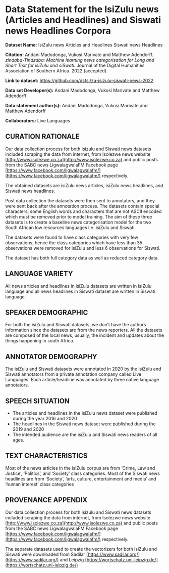# Data Statement for the IsiZulu news (Articles and Headlines) and Siswati news Headlines Corpora

**Dataset Name:**  IsiZulu news Articles and Headlines Siswati news Headlines

**Citation:** Andani Madodonga, Vukosi Marivate and Matthew Adendorff.  *zindaba-Tindzaba: Machine learning news categorisation for Long and Short Text for isiZulu and siSwati.* Journal of the Digital Humanities Association of Southern Africa. 2022 (accepted)

**Link to dataset:** [https://github.com/dsfsi/za-isizulu-siswati-news-2022 ](https://github.com/dsfsi/za-isizulu-siswati-news-2022 )

**Data set Developer(s):** Andani Madodonga, Vukosi Marivate and Matthew Adendorff

**Data statement author(s):** Andani Madodonga, Vukosi Marivate and Matthew Adendorff

**Collaborators:** Live Languages

## CURATION RATIONALE

Our data collection process for both isizulu and Siswati news datasets included scraping the data from internet, from Isolezwe news website [http://www.isolezwe.co.za](http://www.isolezwe.co.za) and public posts from the SABC news LigwalagwalaFM Facebook page [https://www.facebook.com/ligwalagwalafm/](https://www.facebook.com/ligwalagwalafm/) respectively. 

The obtained datasets are isiZulu news articles, isiZulu news headlines, and Siswati news headlines. 

Post data collection the datasets were then sent to annotators, and they were sent back after the annotation process. The datasets contain special characters, some English words and characters that are not ASCII encoded which must be removed prior to model training. The aim of these three datasets is to create a baseline news categorisation model for the two South African low resources languages i.e. isiZulu and Siswati. 

The datasets were found to have class categories with very few observations, hence the class categories which have less than 35 observations were removed for isiZulu and less 6 observations for Siswati. 

The dataset has both full category data as well as reduced category data.

## LANGUAGE VARIETY

All news articles and headlines in isiZulu datasets are written in isiZulu language and all news headlines in Siswati dataset are written in Siswati language.

## SPEAKER DEMOGRAPHIC

For both the isiZulu and Siswati datasets, we don’t have the authors information since the datasets are from the news reporters. All the datasets are composed of the local news, usually, the incident and updates about the things happening in south Africa.

## ANNOTATOR DEMOGRAPHY
The isiZulu and Siswati datasets were annotated in 2020 by the isiZulu and Siswati annotators from a private annotation company called Live Languages. Each article/headline was annotated by three native language annotators.

## SPEECH SITUATION

* The articles and headlines in the isiZulu news dataset were published during the year 2016 and 2020
* The headlines in the Siswati news dataset were published during the 2019 and 2020
* The intended audience are the isiZulu and Siswati news readers of all ages.

## TEXT CHARACTERISTICS

Most of the news articles in the isiZulu corpus are from ‘Crime, Law and Justice’, ‘Politics’, and ‘Society’ class categories. Most of the Siswati news headlines are from ‘Society’, ‘arts, culture, entertainment and media’ and ‘human interest’ class categories

## PROVENANCE APPENDIX

Our data collection process for both isizulu and Siswati news datasets included scraping the data from internet, from Isolezwe news website [http://www.isolezwe.co.za](http://www.isolezwe.co.za) and public posts from the SABC news LigwalagwalaFM Facebook page [https://www.facebook.com/ligwalagwalafm/](https://www.facebook.com/ligwalagwalafm/) respectively. 

The separate datasets used to create the vectorizers for both isiZulu and Siswati were downloaded from Sadilar [https://www.sadilar.org/](https://www.sadilar.org/) and Leipzig [https://wortschatz.uni-leipzig.de/](https://wortschatz.uni-leipzig.de/)
